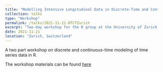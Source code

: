 ```yaml
---
title: "Modelling Intensive Longitudinal Data in Discrete-Time and Continuous-Time "
collection: talks
type: "Workshop"
permalink: /talks/2021-11-21-DTCTZurich
excerpt: "Two-day workshop for the R group at the University of Zurich \n Materials [here](https://github.com/ryanoisin/ModelingILD_UZH21)"
date: 2021-11-21
location: "Zurich, Switzerland"
---
```


A two part workshop on discrete and continuous-time modeling of time series data in R.

The workshop materials can be found [here](https://github.com/ryanoisin/ModelingILD_UZH21)
